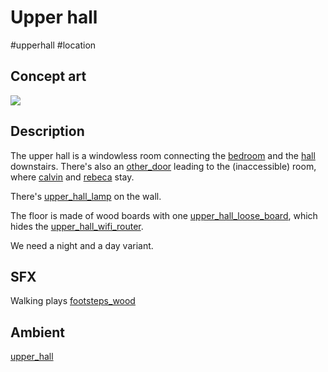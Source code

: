 # Upper hall

#upperhall #location 

## Concept art

![](../images/concept_upper_hall.png)

## Description

The upper hall is a windowless room connecting the [bedroom](bedroom.md) and the [hall](hall.md) downstairs. There's also an [other_door](../items/other_door.md) leading to the (inaccessible) room, where [calvin](../characters/calvin.md) and [rebeca](../characters/rebeca.md) stay.

There's [upper_hall_lamp](../items/upper_hall_lamp.md) on the wall.

The floor is made of wood boards with one [upper_hall_loose_board](../items/upper_hall_loose_board.md), which hides the [upper_hall_wifi_router](../items/upper_hall_wifi_router.md).

We need a night and a day variant.

## SFX

Walking plays [footsteps_wood](../sfx/footsteps_wood.md)

## Ambient

 [upper_hall](../ambients/upper_hall.md)